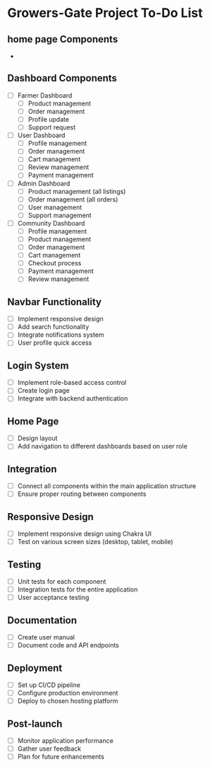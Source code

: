 # Growers-Gate Project To-Do List
## home page Components
-
## Dashboard Components
- [ ] Farmer Dashboard
  - [ ] Product management
  - [ ] Order management
  - [ ] Profile update
  - [ ] Support request
- [ ] User Dashboard
  - [ ] Profile management
  - [ ] Order management
  - [ ] Cart management
  - [ ] Review management
  - [ ] Payment management
- [ ] Admin Dashboard
  - [ ] Product management (all listings)
  - [ ] Order management (all orders)
  - [ ] User management
  - [ ] Support management
- [ ] Community Dashboard
  - [ ] Profile management
  - [ ] Product management
  - [ ] Order management
  - [ ] Cart management
  - [ ] Checkout process
  - [ ] Payment management
  - [ ] Review management

## Navbar Functionality
- [ ] Implement responsive design
- [ ] Add search functionality
- [ ] Integrate notifications system
- [ ] User profile quick access

## Login System
- [ ] Implement role-based access control
- [ ] Create login page
- [ ] Integrate with backend authentication

## Home Page
- [ ] Design layout
- [ ] Add navigation to different dashboards based on user role

## Integration
- [ ] Connect all components within the main application structure
- [ ] Ensure proper routing between components

## Responsive Design
- [ ] Implement responsive design using Chakra UI
- [ ] Test on various screen sizes (desktop, tablet, mobile)

## Testing
- [ ] Unit tests for each component
- [ ] Integration tests for the entire application
- [ ] User acceptance testing

## Documentation
- [ ] Create user manual
- [ ] Document code and API endpoints

## Deployment
- [ ] Set up CI/CD pipeline
- [ ] Configure production environment
- [ ] Deploy to chosen hosting platform

## Post-launch
- [ ] Monitor application performance
- [ ] Gather user feedback
- [ ] Plan for future enhancements
